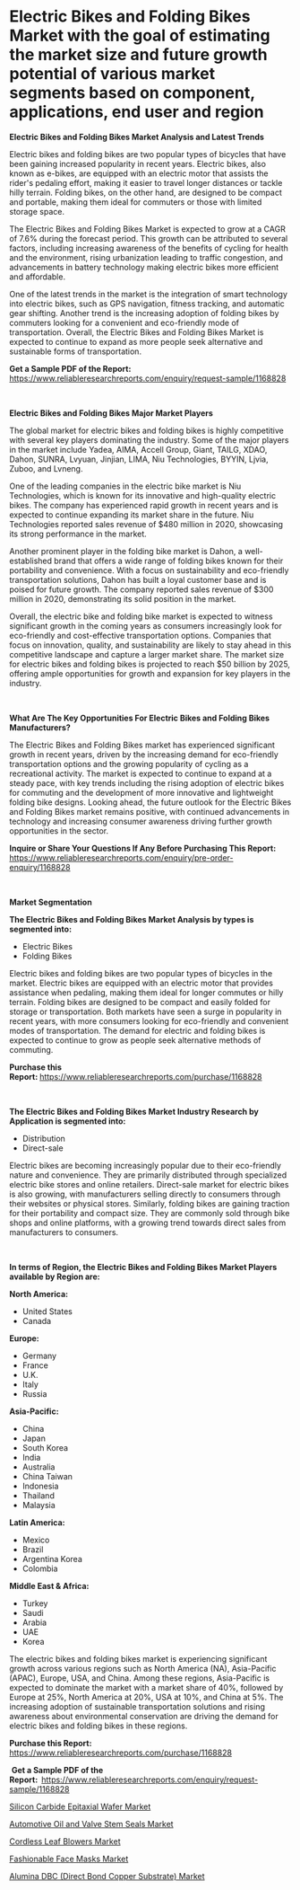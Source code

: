 <p><h1>Electric Bikes and Folding Bikes Market with the goal of estimating the market size and future growth potential of various market segments based on component, applications, end user and region</h1></p><p><strong>Electric Bikes and Folding Bikes Market Analysis and Latest Trends</strong></p>
<p><p>Electric bikes and folding bikes are two popular types of bicycles that have been gaining increased popularity in recent years. Electric bikes, also known as e-bikes, are equipped with an electric motor that assists the rider's pedaling effort, making it easier to travel longer distances or tackle hilly terrain. Folding bikes, on the other hand, are designed to be compact and portable, making them ideal for commuters or those with limited storage space.</p><p>The Electric Bikes and Folding Bikes Market is expected to grow at a CAGR of 7.6% during the forecast period. This growth can be attributed to several factors, including increasing awareness of the benefits of cycling for health and the environment, rising urbanization leading to traffic congestion, and advancements in battery technology making electric bikes more efficient and affordable.</p><p>One of the latest trends in the market is the integration of smart technology into electric bikes, such as GPS navigation, fitness tracking, and automatic gear shifting. Another trend is the increasing adoption of folding bikes by commuters looking for a convenient and eco-friendly mode of transportation. Overall, the Electric Bikes and Folding Bikes Market is expected to continue to expand as more people seek alternative and sustainable forms of transportation.</p></p>
<p><strong>Get a Sample PDF of the Report:&nbsp;</strong> <a href="https://www.reliableresearchreports.com/enquiry/request-sample/1168828">https://www.reliableresearchreports.com/enquiry/request-sample/1168828</a></p>
<p>&nbsp;</p>
<p><strong>Electric Bikes and Folding Bikes Major Market Players</strong></p>
<p><p>The global market for electric bikes and folding bikes is highly competitive with several key players dominating the industry. Some of the major players in the market include Yadea, AIMA, Accell Group, Giant, TAILG, XDAO, Dahon, SUNRA, Lvyuan, Jinjian, LIMA, Niu Technologies, BYYIN, Ljvia, Zuboo, and Lvneng.</p><p>One of the leading companies in the electric bike market is Niu Technologies, which is known for its innovative and high-quality electric bikes. The company has experienced rapid growth in recent years and is expected to continue expanding its market share in the future. Niu Technologies reported sales revenue of $480 million in 2020, showcasing its strong performance in the market.</p><p>Another prominent player in the folding bike market is Dahon, a well-established brand that offers a wide range of folding bikes known for their portability and convenience. With a focus on sustainability and eco-friendly transportation solutions, Dahon has built a loyal customer base and is poised for future growth. The company reported sales revenue of $300 million in 2020, demonstrating its solid position in the market.</p><p>Overall, the electric bike and folding bike market is expected to witness significant growth in the coming years as consumers increasingly look for eco-friendly and cost-effective transportation options. Companies that focus on innovation, quality, and sustainability are likely to stay ahead in this competitive landscape and capture a larger market share. The market size for electric bikes and folding bikes is projected to reach $50 billion by 2025, offering ample opportunities for growth and expansion for key players in the industry.</p></p>
<p>&nbsp;</p>
<p><strong>What Are The Key Opportunities For Electric Bikes and Folding Bikes Manufacturers?</strong></p>
<p><p>The Electric Bikes and Folding Bikes market has experienced significant growth in recent years, driven by the increasing demand for eco-friendly transportation options and the growing popularity of cycling as a recreational activity. The market is expected to continue to expand at a steady pace, with key trends including the rising adoption of electric bikes for commuting and the development of more innovative and lightweight folding bike designs. Looking ahead, the future outlook for the Electric Bikes and Folding Bikes market remains positive, with continued advancements in technology and increasing consumer awareness driving further growth opportunities in the sector.</p></p>
<p><strong>Inquire or Share Your Questions If Any Before Purchasing This Report:</strong> <a href="https://www.reliableresearchreports.com/enquiry/pre-order-enquiry/1168828">https://www.reliableresearchreports.com/enquiry/pre-order-enquiry/1168828</a></p>
<p>&nbsp;</p>
<p><strong>Market Segmentation</strong></p>
<p><strong>The Electric Bikes and Folding Bikes Market Analysis by types is segmented into:</strong></p>
<p><ul><li>Electric Bikes</li><li>Folding Bikes</li></ul></p>
<p><p>Electric bikes and folding bikes are two popular types of bicycles in the market. Electric bikes are equipped with an electric motor that provides assistance when pedaling, making them ideal for longer commutes or hilly terrain. Folding bikes are designed to be compact and easily folded for storage or transportation. Both markets have seen a surge in popularity in recent years, with more consumers looking for eco-friendly and convenient modes of transportation. The demand for electric and folding bikes is expected to continue to grow as people seek alternative methods of commuting.</p></p>
<p><strong>Purchase this Report:&nbsp;</strong><a href="https://www.reliableresearchreports.com/purchase/1168828">https://www.reliableresearchreports.com/purchase/1168828</a></p>
<p>&nbsp;</p>
<p><strong>The Electric Bikes and Folding Bikes Market Industry Research by Application is segmented into:</strong></p>
<p><ul><li>Distribution</li><li>Direct-sale</li></ul></p>
<p><p>Electric bikes are becoming increasingly popular due to their eco-friendly nature and convenience. They are primarily distributed through specialized electric bike stores and online retailers. Direct-sale market for electric bikes is also growing, with manufacturers selling directly to consumers through their websites or physical stores. Similarly, folding bikes are gaining traction for their portability and compact size. They are commonly sold through bike shops and online platforms, with a growing trend towards direct sales from manufacturers to consumers.</p></p>
<p>&nbsp;</p>
<p><strong>In terms of Region, the Electric Bikes and Folding Bikes Market Players available by Region are:</strong></p>
<p>
    <p> <strong> North America: </strong>
        <ul>
            <li>United States</li>
            <li>Canada</li>
        </ul>
        </p> 
    <p> <strong> Europe: </strong>
        <ul>
            <li>Germany</li>
            <li>France</li>
            <li>U.K.</li>
            <li>Italy</li>
            <li>Russia</li>
        </ul>
        </p> 
    <p> <strong> Asia-Pacific: </strong>
        <ul>
            <li>China</li>
            <li>Japan</li>
            <li>South Korea</li>
            <li>India</li>
            <li>Australia</li>
            <li>China Taiwan</li>
            <li>Indonesia</li>
            <li>Thailand</li>
            <li>Malaysia</li>
        </ul>
        </p> 
    <p> <strong> Latin America: </strong>
        <ul>
            <li>Mexico</li>
            <li>Brazil</li>
            <li>Argentina Korea</li>
            <li>Colombia</li>
        </ul>
        </p> 
    <p> <strong> Middle East & Africa: </strong>
        <ul>
            <li>Turkey</li>
            <li>Saudi</li>
            <li>Arabia</li>
            <li>UAE</li>
            <li>Korea</li>
        </ul>
    </p>
    </p>
<p><p>The electric bikes and folding bikes market is experiencing significant growth across various regions such as North America (NA), Asia-Pacific (APAC), Europe, USA, and China. Among these regions, Asia-Pacific is expected to dominate the market with a market share of 40%, followed by Europe at 25%, North America at 20%, USA at 10%, and China at 5%. The increasing adoption of sustainable transportation solutions and rising awareness about environmental conservation are driving the demand for electric bikes and folding bikes in these regions.</p></p>
<p><strong>Purchase this Report: </strong><a href="https://www.reliableresearchreports.com/purchase/1168828">https://www.reliableresearchreports.com/purchase/1168828</a></p>
<p>&nbsp;<strong>Get a Sample PDF of the Report:&nbsp;&nbsp;</strong><a href="https://www.reliableresearchreports.com/enquiry/request-sample/1168828">https://www.reliableresearchreports.com/enquiry/request-sample/1168828</a></p>
<p><strong></strong></p>
<p><p><a href="https://view.publitas.com/reportprime-1/silicon-carbide-epitaxial-wafer-market-size-market-share-and-global-market-analysis-report-2024-2031/">Silicon Carbide Epitaxial Wafer Market</a></p><p><a href="https://summer-dogwood-3e9.notion.site/Automotive-Oil-and-Valve-Stem-Seals-Market-Challenges-Opportunities-and-Growth-Drivers-and-Major--94846b6bce8343548ca66a122c2c1e09">Automotive Oil and Valve Stem Seals Market</a></p><p><a href="https://lydian-appliance-61d.notion.site/Cordless-Leaf-Blowers-Market-Size-Growing-and-Forecasted-for-period-from-2024-2031-and-provides-co-ea120cadde3346aa8d9536886a8eaf24">Cordless Leaf Blowers Market</a></p><p><a href="https://github.com/shotows/Market-Research-Report-List-1/blob/main/fashionable-face-masks-market.md">Fashionable Face Masks Market</a></p><p><a href="https://view.publitas.com/reportprime-1/alumina-dbc-direct-bond-copper-substrate-market-size-share-trends-analysis-report-by-material-by-type-by-end-user-by-region-and-segment-forecasts-2024-2031/">Alumina DBC (Direct Bond Copper Substrate) Market</a></p></p>